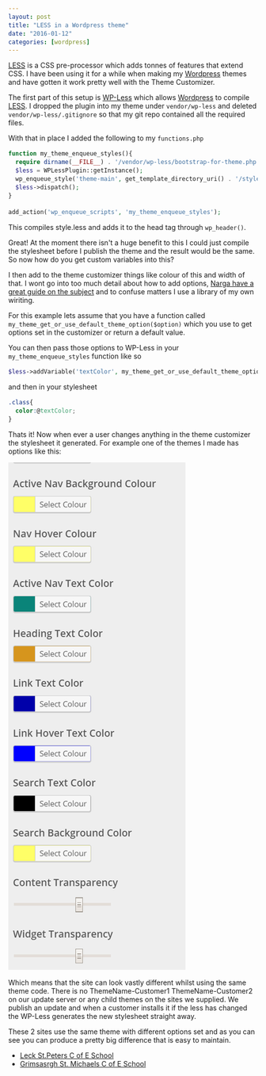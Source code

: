 ```yaml
---
layout: post
title: "LESS in a Wordpress theme"
date: "2016-01-12"
categories: [wordpress]
---
```


[LESS] is a CSS pre-processor which adds tonnes of features that extend CSS. I have been using it for a while when making my [Wordpress] themes and have gotten it work pretty well with the Theme Customizer.

The first part of this setup is [WP-Less] which allows [Wordpress] to compile [LESS]. I dropped the plugin into my theme under `vendor/wp-less` and deleted `vendor/wp-less/.gitignore` so that my git repo contained all the required files.

With that in place I added the following to my `functions.php`

```php
function my_theme_enqueue_styles(){
  require dirname(__FILE__) . '/vendor/wp-less/bootstrap-for-theme.php';
  $less = WPLessPlugin::getInstance();
  wp_enqueue_style('theme-main', get_template_directory_uri() . '/style.less');
  $less->dispatch();
}

add_action('wp_enqueue_scripts', 'my_theme_enqueue_styles');
```

This compiles style.less and adds it to the head tag through `wp_header()`.

Great! At the moment there isn't a huge benefit to this I could just compile the stylesheet before I publish the theme and the result would be the same. So now how do you get custom variables into this?

I then add to the theme customizer things like colour of this and width of that. I wont go into too much detail about how to add options, [Narga have a great guide on the subject](http://www.narga.net/comprehensive-guide-wordpress-theme-options-with-customization-api/) and to confuse matters I use a library of my own wiriting.

For this example lets assume that you have a function called `my_theme_get_or_use_default_theme_option($option)` which you use to get options set in the customizer or return a default value.

You can then pass those options to WP-Less in your `my_theme_enqueue_styles` function like so

```php
$less->addVariable('textColor', my_theme_get_or_use_default_theme_option('text_color'));
```

and then in your stylesheet

```css
.class{
  color:@textColor;
}
```

Thats it! Now when ever a user changes anything in the theme customizer the stylesheet it generated. For example one of the themes I made has options like this:

![Theme Customizer](/img/posts/wp-less-example.png)

Which means that the site can look vastly different whilst using the same theme code. There is no ThemeName-Customer1 ThemeName-Customer2 on our update server or any child themes on the sites we supplied. We publish an update and when a customer installs it if the less has changed the WP-Less generates the new stylesheet straight away.

These 2 sites use the same theme with different options set and as you can see you can produce a pretty big difference that is easy to maintain.

 - [Leck St.Peters C of E School](http://www.leck-st-peters.lancs.sch.uk/)
 - [Grimsasrgh St. Michaels C of E School](http://www.grimsargh-st-michaels.lancs.sch.uk/)

[LESS]: http://lesscss.org/
[WP-Less]: https://wordpress.org/plugins/wp-less/
[Wordpress]: https://wordpress.org
